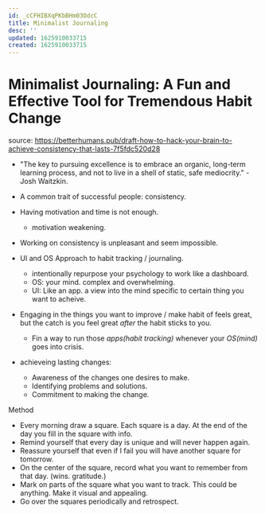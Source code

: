 ```yaml
---
id: _cCFHIBXqPKbBHm03OdcC
title: Minimalist Journaling
desc: ''
updated: 1625910033715
created: 1625910033715
---
```


# Minimalist Journaling: A Fun and Effective Tool for Tremendous Habit Change

source: https://betterhumans.pub/draft-how-to-hack-your-brain-to-achieve-consistency-that-lasts-7f5fdc520d28

- "The key to pursuing excellence is to embrace an organic, long-term learning process, and not to live in a shell of static, safe mediocrity." - Josh Waitzkin.

- A common trait of successful people: consistency.
- Having motivation and time is not enough.
  - motivation weakening.
- Working on consistency is unpleasant and seem impossible.

- UI and OS Approach to habit tracking / journaling.
  - intentionally repurpose your psychology to work like a dashboard.
  - OS: your mind. complex and overwhelming.
  - UI: Like an app. a view into the mind specific to certain thing you want to acheive.

- Engaging in the things you want to improve / make habit of feels great, but the catch is you feel great _after_ the habit sticks to you.
  - Fin a way to run those _apps(habit tracking)_ whenever your _OS(mind)_ goes into crisis.

- achieveing lasting changes:
  - Awareness of the changes one desires to make.
  - Identifying problems and solutions.
  - Commitment to making the change.

Method
- Every morning draw a square. Each square is a day. At the end of the day you fill in the square with info.
- Remind yourself that every day is unique and will never happen again.
- Reassure yourself that even if I fail you will have another square for tomorrow.
- On the center of the square, record what you want to remember from that day. (wins. gratitude.)
- Mark on parts of the square what you want to track. This could be anything. Make it visual and appealing.
- Go over the squares periodically and retrospect.
